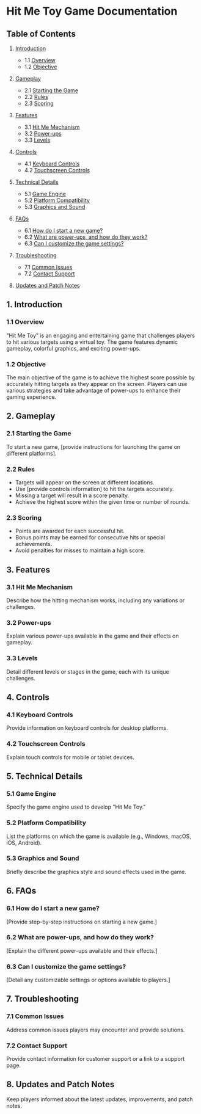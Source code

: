 # Hit Me Toy Game Documentation

## Table of Contents

1. [Introduction](#introduction)
   - 1.1 [Overview](#overview)
   - 1.2 [Objective](#objective)

2. [Gameplay](#gameplay)
   - 2.1 [Starting the Game](#starting-the-game)
   - 2.2 [Rules](#rules)
   - 2.3 [Scoring](#scoring)

3. [Features](#features)
   - 3.1 [Hit Me Mechanism](#hit-me-mechanism)
   - 3.2 [Power-ups](#power-ups)
   - 3.3 [Levels](#levels)

4. [Controls](#controls)
   - 4.1 [Keyboard Controls](#keyboard-controls)
   - 4.2 [Touchscreen Controls](#touchscreen-controls)

5. [Technical Details](#technical-details)
   - 5.1 [Game Engine](#game-engine)
   - 5.2 [Platform Compatibility](#platform-compatibility)
   - 5.3 [Graphics and Sound](#graphics-and-sound)

6. [FAQs](#faqs)
   - 6.1 [How do I start a new game?](#how-do-i-start-a-new-game)
   - 6.2 [What are power-ups, and how do they work?](#what-are-power-ups-and-how-do-they-work)
   - 6.3 [Can I customize the game settings?](#can-i-customize-the-game-settings)

7. [Troubleshooting](#troubleshooting)
   - 7.1 [Common Issues](#common-issues)
   - 7.2 [Contact Support](#contact-support)

8. [Updates and Patch Notes](#updates-and-patch-notes)

## 1. Introduction

### 1.1 Overview

"Hit Me Toy" is an engaging and entertaining game that challenges players to hit various targets using a virtual toy. The game features dynamic gameplay, colorful graphics, and exciting power-ups.

### 1.2 Objective

The main objective of the game is to achieve the highest score possible by accurately hitting targets as they appear on the screen. Players can use various strategies and take advantage of power-ups to enhance their gaming experience.

## 2. Gameplay

### 2.1 Starting the Game

To start a new game, [provide instructions for launching the game on different platforms].

### 2.2 Rules

- Targets will appear on the screen at different locations.
- Use [provide controls information] to hit the targets accurately.
- Missing a target will result in a score penalty.
- Achieve the highest score within the given time or number of rounds.

### 2.3 Scoring

- Points are awarded for each successful hit.
- Bonus points may be earned for consecutive hits or special achievements.
- Avoid penalties for misses to maintain a high score.

## 3. Features

### 3.1 Hit Me Mechanism

Describe how the hitting mechanism works, including any variations or challenges.

### 3.2 Power-ups

Explain various power-ups available in the game and their effects on gameplay.

### 3.3 Levels

Detail different levels or stages in the game, each with its unique challenges.

## 4. Controls

### 4.1 Keyboard Controls

Provide information on keyboard controls for desktop platforms.

### 4.2 Touchscreen Controls

Explain touch controls for mobile or tablet devices.

## 5. Technical Details

### 5.1 Game Engine

Specify the game engine used to develop "Hit Me Toy."

### 5.2 Platform Compatibility

List the platforms on which the game is available (e.g., Windows, macOS, iOS, Android).

### 5.3 Graphics and Sound

Briefly describe the graphics style and sound effects used in the game.

## 6. FAQs

### 6.1 How do I start a new game?

[Provide step-by-step instructions on starting a new game.]

### 6.2 What are power-ups, and how do they work?

[Explain the different power-ups available and their effects.]

### 6.3 Can I customize the game settings?

[Detail any customizable settings or options available to players.]

## 7. Troubleshooting

### 7.1 Common Issues

Address common issues players may encounter and provide solutions.

### 7.2 Contact Support

Provide contact information for customer support or a link to a support page.

## 8. Updates and Patch Notes

Keep players informed about the latest updates, improvements, and patch notes.
